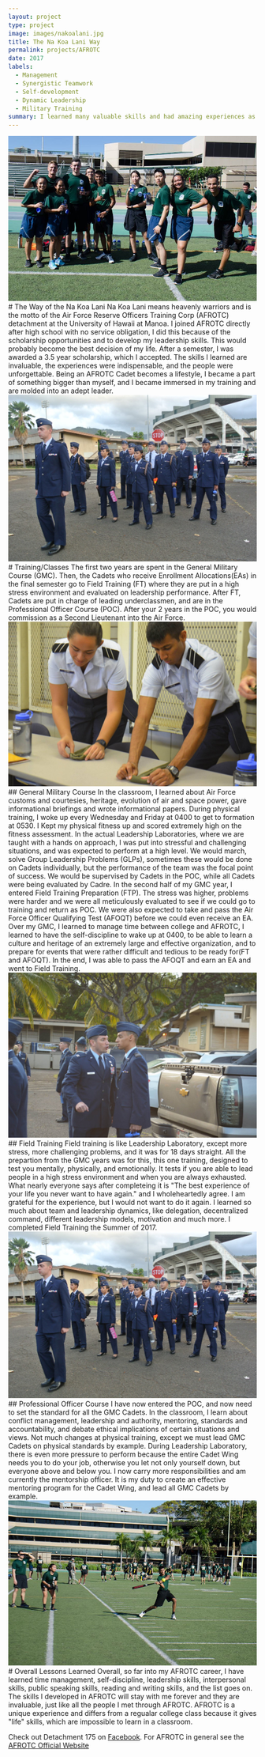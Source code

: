 ```yaml
---
layout: project
type: project
image: images/nakoalani.jpg
title: The Na Koa Lani Way
permalink: projects/AFROTC
date: 2017
labels:
  - Management
  - Synergistic Teamwork
  - Self-development
  - Dynamic Leadership
  - Military Training
summary: I learned many valuable skills and had amazing experiences as an AFROTC Cadet at Detachment 175 in AFROTC.
---
```


<img class="ui large left floated image" src="../images/team.jpg">
# The Way of the Na Koa Lani
Na Koa Lani means heavenly warriors and is the motto of the Air Force Reserve Officers Training Corp
(AFROTC) detachment at the University of Hawaii at Manoa. I joined AFROTC directly after high school
with no service obligation, I did this because of the scholarship opportunities and to develop my
leadership skills. This would probably become the best decision of my life. After a semester, I was
awarded a 3.5 year scholarship, which I accepted. The skills I learned are invaluable, the experiences were indispensable, and the people were unforgettable. Being an AFROTC Cadet becomes a
lifestyle, I became a part of something bigger than myself, and I became immersed in my training
and are molded into an adept leader.

<img class="ui large left floated image" src="../images/formation.jpg">
# Training/Classes
The first two years are spent in the General Military Course (GMC). Then, the Cadets who receive 
Enrollment Allocations(EAs) in the final semester go to Field Training (FT) where they are put in a 
high stress environment and evaluated on leadership performance. After FT, Cadets are put in charge 
of leading underclassmen, and are in the Professional Officer Course (POC). After your 2 years in the 
POC, you would commission as a Second Lieutenant into the Air Force. 

<img class="ui large left floated image" src="../images/folding.jpg">
## General Military Course
In the classroom, I learned about Air Force customs and courtesies, heritage, evolution of air and 
space power, gave informational briefings and wrote informational papers. During physical training,
I woke up every Wednesday and Friday at 0400 to get to formation at 0530. I Kept my physical fitness up
and scored extremely high on the fitness assessment. In the actual Leadership Laboratories, where we
are taught with a hands on approach, I was put into stressful and challenging situations, and was
expected to perform at a high level. We would march, solve Group Leadership Problems (GLPs), sometimes
these would be done on Cadets individually, but the performance of the team was the focal point of success. We would be supervised by Cadets in the POC, while all Cadets were being evaluated by Cadre.
In the second half of my GMC year, I entered Field Training Preparation (FTP). The stress was higher,
problems were harder and we were all meticulously evaluated to see if we could go to training and return
as POC. We were also expected to take and pass the Air Force Officer Qualifying Test (AFOQT) before 
we could even receive an EA. Over my GMC, I learned to manage time between college and AFROTC, I 
learned to have the self-discipline to wake up at 0400, to be able to learn a culture and heritage of 
an extremely large and effective organization, and to prepare for events that were rather difficult 
and tedious to be ready 
for(FT and AFOQT). In the end, I was able to pass the AFOQT and earn an EA and went to Field 
Training. 

<img class="ui large left floated image" src="../images/yelling.jpg">
## Field Training
Field training is like Leadership Laboratory, except more stress, more challenging problems, and it
was for 18 days straight. All the prepartion from the GMC years was for this, this one training, designed
to test you mentally, physically, and emotionally. It tests if you are able to lead people in a high
stress environment and when you are always exhausted. What nearly everyone says after completeing it 
is "The best experience of your life you never want to have again." and I wholeheartedly agree. I am
grateful for the experience, but I would not want to do it again. I learned so much about team and 
leadership dynamics, like delegation, decentralized command, different leadership models, motivation 
and much more. I completed Field Training the Summer of 2017.

<img class="ui large left floated image" src="../images/formation.jpg">
## Professional Officer Course
I have now entered the POC, and now need to set the standard for all the GMC Cadets. In the classroom, 
I learn about conflict management, leadership and authority, mentoring, standards and accountability,
and debate ethical implications of certain situations and views. Not much changes at physical training,
except we must lead GMC Cadets on physical standards by example. During Leadership Laboratory, there 
is even more pressure to perform because the entire Cadet Wing needs you to do your job, otherwise you
let not only yourself down, but everyone above and below you. I now carry more responsibilities and
am currently the mentorship officer. It is my duty to create an effective mentoring program for the
Cadet Wing, and lead all GMC Cadets by example.

<img class="ui large left floated image" src="../images/baseball.jpg">
# Overall Lessons Learned
Overall, so far into my AFROTC career, I have learned time management, self-discipline, leadership skills,
interpersonal skills, public speaking skills, reading and writing skills, and the list goes on. The 
skills I developed in AFROTC will stay with me forever and they are invaluable, just like all
the people I met through AFROTC. AFROTC is a unique experience and differs from a regualar college
class because it gives "life" skills, which are impossible to learn in a classroom.

Check out Detachment 175 on [Facebook](https://www.facebook.com/universityofhawaiiairforcerotc/).
For AFROTC in general see the [AFROTC Official Website](https://www.afrotc.com/)
